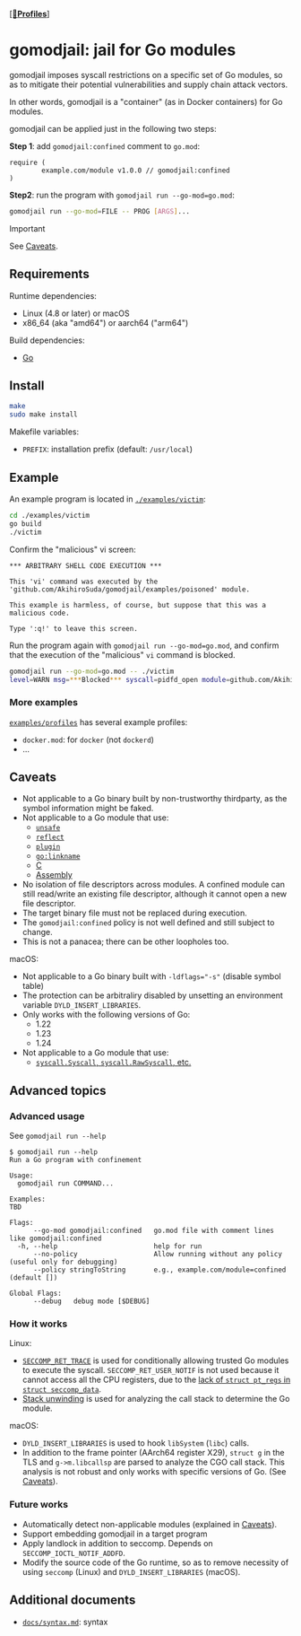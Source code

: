 [[📂**Profiles**]](./examples/profiles)

# gomodjail: jail for Go modules

gomodjail imposes syscall restrictions on a specific set of Go modules,
so as to mitigate their potential vulnerabilities and supply chain attack vectors.

In other words, gomodjail is a "container" (as in Docker containers) for Go modules.

gomodjail can be applied just in the following two steps:

**Step 1**: add `gomodjail:confined` comment to `go.mod`:
```go-module
require (
        example.com/module v1.0.0 // gomodjail:confined
)
```

**Step2**: run the program with `gomodjail run --go-mod=go.mod`:
```bash
gomodjail run --go-mod=FILE -- PROG [ARGS]...
```

> [!IMPORTANT]
>
> See [Caveats](#caveats).

## Requirements
Runtime dependencies:
- Linux (4.8 or later) or macOS
- x86\_64 (aka "amd64") or aarch64 ("arm64")

Build dependencies:
- [Go](https://go.dev/dl/)

## Install
```bash
make
sudo make install
```

Makefile variables:
- `PREFIX`: installation prefix (default: `/usr/local`)

## Example
An example program is located in [`./examples/victim`](./examples/victim):
```bash
cd ./examples/victim
go build
./victim
```

Confirm the "malicious" vi screen:

```
*** ARBITRARY SHELL CODE EXECUTION ***

This 'vi' command was executed by the 'github.com/AkihiroSuda/gomodjail/examples/poisoned' module.

This example is harmless, of course, but suppose that this was a malicious code.

Type ':q!' to leave this screen.
```

Run the program again with `gomodjail run --go-mod=go.mod`, and confirm that the execution of the "malicious" `vi` command is blocked.

```bash
gomodjail run --go-mod=go.mod -- ./victim
level=WARN msg=***Blocked*** syscall=pidfd_open module=github.com/AkihiroSuda/gomodjail/examples/poisoned
```

### More examples

[`examples/profiles`](./examples/profiles) has several example profiles:
- `docker.mod`: for `docker` (not `dockerd`)
- ...

## Caveats
- Not applicable to a Go binary built by non-trustworthy thirdparty, as the symbol information might be faked.
- Not applicable to a Go module that use:
  - [`unsafe`](https://pkg.go.dev/unsafe)
  - [`reflect`](https://pkg.go.dev/reflect)
  - [`plugin`](https://pkg.go.dev/plugin)
  - [`go:linkname`](https://tip.golang.org/doc/go1.23#linker)
  - [C](https://pkg.go.dev/cmd/cgo)
  - [Assembly](https://go.dev/doc/asm)
- No isolation of file descriptors across modules.
  A confined module can still read/write an existing file descriptor, although it cannot open a new file descriptor.
- The target binary file must not be replaced during execution.
- The `gomodjail:confined` policy is not well defined and still subject to change.
- This is not a panacea; there can be other loopholes too.

macOS:
- Not applicable to a Go binary built with `-ldflags="-s"` (disable symbol table)
- The protection can be arbitraliry disabled by unsetting an environment variable `DYLD_INSERT_LIBRARIES`.
- Only works with the following versions of Go:
  - 1.22
  - 1.23
  - 1.24
- Not applicable to a Go module that use:
  - [`syscall.Syscall`, `syscall.RawSyscall`, etc.](https://pkg.go.dev/syscall)

## Advanced topics
### Advanced usage
See `gomodjail run --help`

```console
$ gomodjail run --help
Run a Go program with confinement

Usage:
  gomodjail run COMMAND...

Examples:
TBD

Flags:
      --go-mod gomodjail:confined   go.mod file with comment lines like gomodjail:confined
  -h, --help                        help for run
      --no-policy                   Allow running without any policy (useful only for debugging)
      --policy stringToString       e.g., example.com/module=confined (default [])

Global Flags:
      --debug   debug mode [$DEBUG]
```

### How it works
Linux:
- [`SECCOMP_RET_TRACE`](https://man7.org/linux/man-pages/man2/seccomp.2.html) is used for conditionally
  allowing trusted Go modules to execute the syscall.
  `SECCOMP_RET_USER_NOTIF` is not used because it cannot access all the CPU registers,
  due to the [lack of `struct pt_regs` in `struct seccomp_data`](https://github.com/torvalds/linux/blob/v6.12/kernel/seccomp.c#L242-L266).
- [Stack unwinding](https://www.grant.pizza/blog/go-stack-traces-bpf/) is used for analyzing the call stack to determine the Go module.

macOS:
- `DYLD_INSERT_LIBRARIES` is used to hook `libSystem` (`libc`) calls.
- In addition to the frame pointer (AArch64 register X29), `struct g` in the TLS and `g->m.libcallsp` are parsed to analyze the CGO call stack.
  This analysis is not robust and only works with specific versions of Go. (See [Caveats](#caveats)).

### Future works
- Automatically detect non-applicable modules (explained in [Caveats](#caveats)).
- Support embedding gomodjail in a target program
- Apply landlock in addition to seccomp. Depends on `SECCOMP_IOCTL_NOTIF_ADDFD`.
- Modify the source code of the Go runtime, so as to remove necessity of using `seccomp` (Linux) and `DYLD_INSERT_LIBRARIES` (macOS).

## Additional documents
- [`docs/syntax.md`](./docs/syntax.md): syntax
